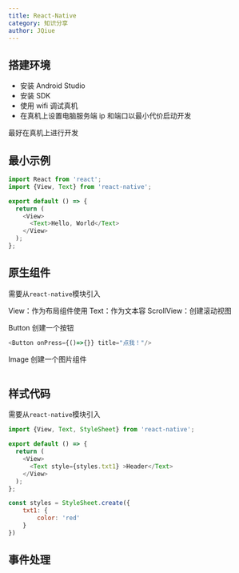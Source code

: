 ```yaml
---
title: React-Native
category: 知识分享
author: JQiue
---
```


## 搭建环境

+ 安装 Android Studio
+ 安装 SDK
+ 使用 wifi 调试真机
+ 在真机上设置电脑服务端 ip 和端口以最小代价启动开发

最好在真机上进行开发

## 最小示例

```js
import React from 'react';
import {View, Text} from 'react-native';

export default () => {
  return (
    <View>
      <Text>Hello, World</Text>
    </View>
  );
};
```

## 原生组件

需要从`react-native`模块引入

View：作为布局组件使用
Text：作为文本容
ScrollView：创建滚动视图

Button 创建一个按钮

```js
<Button onPress={()=>{}} title="点我！"/>
```

Image 创建一个图片组件

```js
```

## 样式代码

需要从`react-native`模块引入

```js
import {View, Text, StyleSheet} from 'react-native';

export default () => {
  return (
    <View>
      <Text style={styles.txt1} >Header</Text>
    </View>
  );
};

const styles = StyleSheet.create({
    txt1: {
        color: 'red'
    }
})
```

## 事件处理
